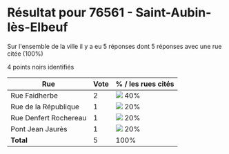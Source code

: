 # Résultat pour 76561 - Saint-Aubin-lès-Elbeuf

Sur l'ensemble de la ville il y a eu 5 réponses dont 5 réponses avec une rue citée (100%)

4 points noirs identifiés

| Rue | Vote | % / les rues cités|
|-----|------|-------------------|
| Rue Faidherbe | 2 | <img src="../../img/bar_40.gif" />&nbsp;40%|
| Rue de la République | 1 | <img src="../../img/bar_20.gif" />&nbsp;20%|
| Rue Denfert Rochereau | 1 | <img src="../../img/bar_20.gif" />&nbsp;20%|
| Pont Jean Jaurès | 1 | <img src="../../img/bar_20.gif" />&nbsp;20%|
| **Total** | 5 | 100%|

